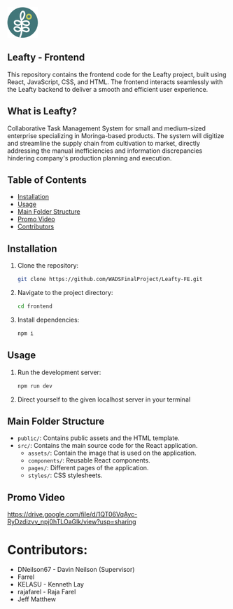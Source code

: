 <img src="LeaftyLogo.png" >

## Leafty - Frontend
This repository contains the frontend code for the Leafty project, built using React, JavaScript, CSS, and HTML. The frontend interacts seamlessly with the Leafty backend to deliver a smooth and efficient user experience.
## What is Leafty?
 Collaborative Task Management System for small and medium-sized enterprise specializing in Moringa-based products. The system will digitize and streamline the supply chain from cultivation to market, directly addressing the manual inefficiencies and information discrepancies hindering company's production planning and execution. 

## Table of Contents
- [Installation](#installation)
- [Usage](#usage)
- [Main Folder Structure](#main-folder-structure)
- [Promo Video](#promo-video)
- [Contributors](#contributors)

## Installation
1. Clone the repository:
   ```sh
   git clone https://github.com/WADSFinalProject/Leafty-FE.git

2. Navigate to the project directory:
    ```sh
    cd frontend

3. Install dependencies:
    ```sh
    npm i

## Usage
1. Run the development server:
    ```sh
    npm run dev

2. Direct yourself to the given localhost server in your terminal 

## Main Folder Structure
- `public/`: Contains public assets and the HTML template.
- `src/`: Contains the main source code for the React application.
  - `assets/`: Contain the image that is used on the application.
  - `components/`: Reusable React components.
  - `pages/`: Different pages of the application.
  - `styles/`: CSS stylesheets.

## Promo Video

https://drive.google.com/file/d/1QT06VqAyc-RyDzdizvv_npj0hTLOaGlk/view?usp=sharing


# Contributors:
- DNeilson67 - Davin Neilson (Supervisor)
- Farrel
- KELASU - Kenneth Lay
- rajafarel - Raja Farel
- Jeff Matthew


